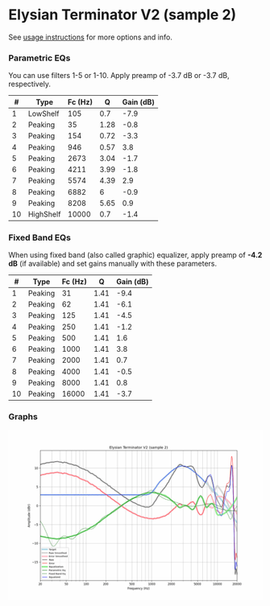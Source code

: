 # Elysian Terminator V2 (sample 2)
See [usage instructions](https://github.com/jaakkopasanen/AutoEq#usage) for more options and info.

### Parametric EQs
You can use filters 1-5 or 1-10. Apply preamp of -3.7 dB or -3.7 dB, respectively.

|   # | Type      |   Fc (Hz) |    Q |   Gain (dB) |
|-----|-----------|-----------|------|-------------|
|   1 | LowShelf  |       105 | 0.7  |        -7.9 |
|   2 | Peaking   |        35 | 1.28 |        -0.8 |
|   3 | Peaking   |       154 | 0.72 |        -3.3 |
|   4 | Peaking   |       946 | 0.57 |         3.8 |
|   5 | Peaking   |      2673 | 3.04 |        -1.7 |
|   6 | Peaking   |      4211 | 3.99 |        -1.8 |
|   7 | Peaking   |      5574 | 4.39 |         2.9 |
|   8 | Peaking   |      6882 | 6    |        -0.9 |
|   9 | Peaking   |      8208 | 5.65 |         0.9 |
|  10 | HighShelf |     10000 | 0.7  |        -1.4 |

### Fixed Band EQs
When using fixed band (also called graphic) equalizer, apply preamp of **-4.2 dB** (if available) and set gains manually with these parameters.

|   # | Type    |   Fc (Hz) |    Q |   Gain (dB) |
|-----|---------|-----------|------|-------------|
|   1 | Peaking |        31 | 1.41 |        -9.4 |
|   2 | Peaking |        62 | 1.41 |        -6.1 |
|   3 | Peaking |       125 | 1.41 |        -4.5 |
|   4 | Peaking |       250 | 1.41 |        -1.2 |
|   5 | Peaking |       500 | 1.41 |         1.6 |
|   6 | Peaking |      1000 | 1.41 |         3.8 |
|   7 | Peaking |      2000 | 1.41 |         0.7 |
|   8 | Peaking |      4000 | 1.41 |        -0.5 |
|   9 | Peaking |      8000 | 1.41 |         0.8 |
|  10 | Peaking |     16000 | 1.41 |        -3.7 |

### Graphs
![](./Elysian%20Terminator%20V2%20(sample%202).png)
